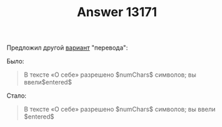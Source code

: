 ﻿---
title: "Answer 13171"
se.owner.user_id: 507426
se.owner.display_name: "wchistow"
se.owner.link: "https://ru.meta.stackoverflow.com/users/507426/wchistow"
se.answer_id: 13171
se.question_id: 13170
se.post_type: answer
se.is_accepted: True
---
<p>Предложил другой <a href="https://ru.traducir.win/strings/5640" rel="nofollow noreferrer">вариант</a> &quot;перевода&quot;:</p>
<p>Было:</p>
<blockquote>
<p>В тексте «О себе» разрешено $numChars$ символов; вы ввели$entered$</p>
</blockquote>
<p>Стало:</p>
<blockquote>
<p>В тексте «О себе» разрешено $numChars$ символов; вы ввели $entered$</p>
</blockquote>
